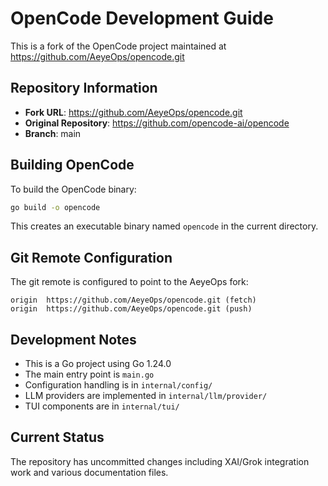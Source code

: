# OpenCode Development Guide

This is a fork of the OpenCode project maintained at https://github.com/AeyeOps/opencode.git

## Repository Information

- **Fork URL**: https://github.com/AeyeOps/opencode.git
- **Original Repository**: https://github.com/opencode-ai/opencode
- **Branch**: main

## Building OpenCode

To build the OpenCode binary:

```bash
go build -o opencode
```

This creates an executable binary named `opencode` in the current directory.

## Git Remote Configuration

The git remote is configured to point to the AeyeOps fork:

```
origin  https://github.com/AeyeOps/opencode.git (fetch)
origin  https://github.com/AeyeOps/opencode.git (push)
```

## Development Notes

- This is a Go project using Go 1.24.0
- The main entry point is `main.go`
- Configuration handling is in `internal/config/`
- LLM providers are implemented in `internal/llm/provider/`
- TUI components are in `internal/tui/`

## Current Status

The repository has uncommitted changes including XAI/Grok integration work and various documentation files.